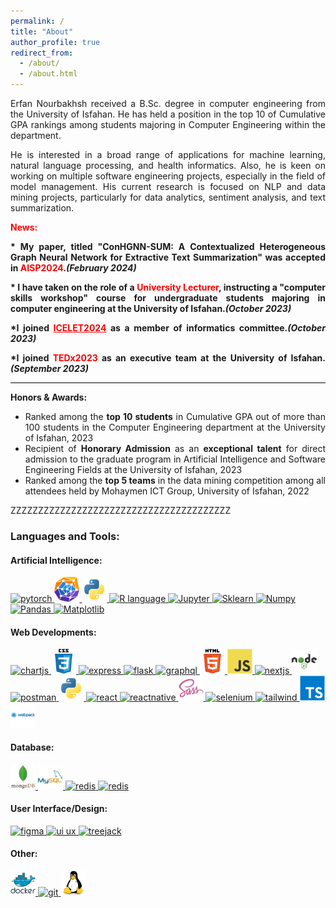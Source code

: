 ```yaml
---
permalink: /
title: "About"
author_profile: true
redirect_from: 
  - /about/
  - /about.html
---
```

<p style="text-align:justify;">
Erfan Nourbakhsh received a B.Sc. degree in computer engineering from the University of Isfahan. He has held a position in the top 10 of Cumulative GPA rankings among students majoring in Computer Engineering within the department.
</p>
<p style="text-align:justify;">
He is interested in a broad range of applications for machine learning, natural language processing, and health informatics. Also, he is keen on working on multiple software engineering projects, especially in the field of model management. His current research is focused on NLP and data mining projects, particularly for data analytics, sentiment analysis, and text summarization.
</p>

<p style="color:red;font-weight:bold">News:</p>
<p style="font-weight:bold;text-align:justify;">* My paper, titled "ConHGNN-SUM: A Contextualized Heterogeneous Graph Neural Network for Extractive Text Summarization" was accepted in <span style="color:red;font-weight:bold">AISP2024</span>.<i>(February 2024)</i></p>
<p style="font-weight:bold;text-align:justify;">* I have taken on the role of a <span style="color:red;font-weight:bold">University Lecturer</span>, instructing a "computer skills workshop" course for undergraduate students majoring in computer engineering at the University of Isfahan.<i>(October 2023)</i></p>
<p style="font-weight:bold;text-align:justify;">*I joined <span style="color:red;font-weight:bold"><a style="color:red;" href="https://icelet2024.ui.ac.ir/en/">ICELET2024</a></span>  as a member of informatics committee.<i>(October 2023)</i></p>
<p style="font-weight:bold;text-align:justify;">*I joined <span style="color:red;font-weight:bold">TEDx2023</span>  as an executive team at the University of Isfahan.<i>(September 2023)</i></p>
<hr style="height:1px;background:black;"/>
<p style="font-weight:bold">Honors & Awards:</p>
<ul>
<li style="text-align:justify;">
Ranked among the <span style="font-weight:bold;">top 10 students</span> in Cumulative GPA out of more than 100 students in the Computer Engineering department at the University of Isfahan, 2023
</li>
<li style="text-align:justify;">
Recipient of <span style="font-weight:bold;">Honorary Admission</span> as an <span style="font-weight:bold;">exceptional talent</span> for direct admission to the graduate program in Artificial Intelligence and Software Engineering Fields at the University of Isfahan, 2023
</li>
<li style="text-align:justify;">
Ranked among the <span style="font-weight:bold;">top 5 teams</span> in the data mining competition among all attendees held by Mohaymen ICT Group, University of Isfahan, 2022</li>
</ul>


ZZZZZZZZZZZZZZZZZZZZZZZZZZZZZZZZZZZZZZZZ

<h3 align="left">Languages and Tools:</h3>
<h4 align="left">Artificial Intelligence:</h4>
  <a href="https://pytorch.org/" target="_blank" rel="noreferrer"> <img src="https://www.vectorlogo.zone/logos/pytorch/pytorch-icon.svg" alt="pytorch" width="40" height="40"/> </a> 
    <a href="https://pytorch-geometric.readthedocs.io/" target="_blank" rel="noreferrer"> <img src="https://raw.githubusercontent.com/pyg-team/pyg_sphinx_theme/master/pyg_sphinx_theme/static/img/pyg_logo.png" alt="pytorch-geometric" width="40" height="40"/> </a> 
         <a href="https://www.python.org" target="_blank" rel="noreferrer"> <img src="https://raw.githubusercontent.com/devicons/devicon/master/icons/python/python-original.svg" alt="python" width="40" height="40"/> </a> 
               <a href="https://www.r-project.org/" target="_blank" rel="noreferrer"> <img src="https://upload.wikimedia.org/wikipedia/commons/thumb/1/1b/R_logo.svg/1200px-R_logo.svg.png" alt="R language" width="40" height="40"/> </a> 
    <a href="https://jupyter.org/" target="_blank" rel="noreferrer"> <img src="https://upload.wikimedia.org/wikipedia/commons/thumb/3/38/Jupyter_logo.svg/1200px-Jupyter_logo.svg.png" alt="Jupyter" width="40" height="40"/> </a> 
        <a href="https://scikit-learn.org/" target="_blank" rel="noreferrer"> <img src="https://upload.wikimedia.org/wikipedia/commons/thumb/0/05/Scikit_learn_logo_small.svg/1200px-Scikit_learn_logo_small.svg.png" alt="Sklearn" width="70" height="40"/> </a> 
                <a href="https://numpy.org/" target="_blank" rel="noreferrer"> <img src="https://upload.wikimedia.org/wikipedia/commons/thumb/3/31/NumPy_logo_2020.svg/1200px-NumPy_logo_2020.svg.png" alt="Numpy" width="70" height="40"/> </a>
                                <a href="https://pandas.pydata.org/" target="_blank" rel="noreferrer"> <img src="https://datascientest.com/en/wp-content/uploads/sites/9/2022/01/illu_pandas-82.png" alt="Pandas" width="70" height="40"/> </a>
                                     <a href="https://matplotlib.org/" target="_blank" rel="noreferrer"> <img src="https://www.jumpingrivers.com/blog/customising-matplotlib/matplot_title_logo.png" alt="Matplotlib" width="70" height="40"/> </a>
<h4 align="left">Web Developments:</h4>
  <a href="https://www.chartjs.org" target="_blank" rel="noreferrer"> <img src="https://www.chartjs.org/media/logo-title.svg" alt="chartjs" width="40" height="40"/> </a> 
  <a href="https://www.w3schools.com/css/" target="_blank" rel="noreferrer"> <img src="https://raw.githubusercontent.com/devicons/devicon/master/icons/css3/css3-original-wordmark.svg" alt="css3" width="40" height="40"/> </a> 
    <a href="https://expressjs.com" target="_blank" rel="noreferrer"> <img src="https://mms.businesswire.com/media/20221207005985/en/1397137/22/Express_%28black%29_Logo.jpg" alt="express" width="60" height="40"/> </a>
    <a href="https://flask.palletsprojects.com/" target="_blank" rel="noreferrer"> <img src="https://img-b.udemycdn.com/course/480x270/3997878_928b.jpg" alt="flask" width="60" height="40"/> </a> 
      <a href="https://graphql.org" target="_blank" rel="noreferrer"> <img src="https://www.vectorlogo.zone/logos/graphql/graphql-icon.svg" alt="graphql" width="40" height="40"/> </a> 
        <a href="https://www.w3.org/html/" target="_blank" rel="noreferrer"> <img src="https://raw.githubusercontent.com/devicons/devicon/master/icons/html5/html5-original-wordmark.svg" alt="html5" width="40" height="40"/> </a> 
          <a href="https://developer.mozilla.org/en-US/docs/Web/JavaScript" target="_blank" rel="noreferrer"> <img src="https://raw.githubusercontent.com/devicons/devicon/master/icons/javascript/javascript-original.svg" alt="javascript" width="40" height="40"/> </a> 
            <a href="https://nextjs.org/" target="_blank" rel="noreferrer"> <img src="https://reffect.co.jp/assets/next_js_basic.png" alt="nextjs" width="60" height="40"/> </a> 
              <a href="https://nodejs.org" target="_blank" rel="noreferrer"> <img src="https://raw.githubusercontent.com/devicons/devicon/master/icons/nodejs/nodejs-original-wordmark.svg" alt="nodejs" width="40" height="40"/> </a> 
                <a href="https://postman.com" target="_blank" rel="noreferrer"> <img src="https://www.vectorlogo.zone/logos/getpostman/getpostman-icon.svg" alt="postman" width="40" height="40"/> </a> 
                  <a href="https://www.python.org" target="_blank" rel="noreferrer"> <img src="https://raw.githubusercontent.com/devicons/devicon/master/icons/python/python-original.svg" alt="python" width="40" height="40"/> </a> 
                    <a href="https://reactjs.org/" target="_blank" rel="noreferrer"> <img src="https://upload.wikimedia.org/wikipedia/commons/thumb/a/a7/React-icon.svg/862px-React-icon.svg.png" alt="react" width="40" height="40"/> </a> 
                      <a href="https://reactnative.dev/" target="_blank" rel="noreferrer"> <img src="https://www.pngkit.com/png/detail/222-2224799_react-native-development-react-native-logo-png.png" alt="reactnative" width="90" height="40"/> </a> 
  <a href="https://sass-lang.com" target="_blank" rel="noreferrer"> <img src="https://raw.githubusercontent.com/devicons/devicon/master/icons/sass/sass-original.svg" alt="sass" width="40" height="40"/> </a> 
  <a href="https://www.selenium.dev" target="_blank" rel="noreferrer"> <img src="https://raw.githubusercontent.com/detain/svg-logos/780f25886640cef088af994181646db2f6b1a3f8/svg/selenium-logo.svg" alt="selenium" width="40" height="40"/> </a> 
  <a href="https://tailwindcss.com/" target="_blank" rel="noreferrer"> <img src="https://www.vectorlogo.zone/logos/tailwindcss/tailwindcss-icon.svg" alt="tailwind" width="40" height="40"/> </a> 
  <a href="https://www.typescriptlang.org/" target="_blank" rel="noreferrer"> <img src="https://raw.githubusercontent.com/devicons/devicon/master/icons/typescript/typescript-original.svg" alt="typescript" width="40" height="40"/> </a> 
  <a href="https://webpack.js.org" target="_blank" rel="noreferrer"> <img src="https://raw.githubusercontent.com/devicons/devicon/d00d0969292a6569d45b06d3f350f463a0107b0d/icons/webpack/webpack-original-wordmark.svg" alt="webpack" width="40" height="40"/> </a>
<h4 align="left">Database:</h4>
  <a href="https://www.mongodb.com/" target="_blank" rel="noreferrer"> <img src="https://raw.githubusercontent.com/devicons/devicon/master/icons/mongodb/mongodb-original-wordmark.svg" alt="mongodb" width="40" height="40"/> </a>
    <a href="https://www.mysql.com/" target="_blank" rel="noreferrer"> <img src="https://raw.githubusercontent.com/devicons/devicon/master/icons/mysql/mysql-original-wordmark.svg" alt="mysql" width="40" height="40"/> </a> 
        <a href="https://redis.com/" target="_blank" rel="noreferrer"> <img src="https://cdn.icon-icons.com/icons2/2415/PNG/512/redis_plain_wordmark_logo_icon_146367.png" alt="redis" width="40" height="40"/> </a> 
                <a href="https://www.microsoft.com/en-us/sql-server/sql-server-downloads" target="_blank" rel="noreferrer"> <img src="https://logowik.com/content/uploads/images/microsoft-sql-server4529.jpg" alt="redis" width="70" height="40"/> </a> 
<h4 align="left">User Interface/Design:</h4>
  <a href="https://www.figma.com/" target="_blank" rel="noreferrer"> <img src="https://www.vectorlogo.zone/logos/figma/figma-icon.svg" alt="figma" width="40" height="40"/> </a> 
    <a href="https://www.uiux.com/" target="_blank" rel="noreferrer"> <img src="https://proso.ai/wp-content/uploads/2022/06/ui-and-ux.jpg" alt="ui ux" width="70" height="40"/> </a> 
        <a href="https://www.optimalworkshop.com/treejack/" target="_blank" rel="noreferrer"> <img src="https://www.tree-testing.com/wp-content/uploads/2021/08/%D0%94%D0%B8%D0%B7%D0%B0%D0%B9%D0%BD-%D0%B1%D0%B5%D0%B7-%D0%BD%D0%B0%D0%B7%D0%B2%D0%B0%D0%BD%D0%B8%D1%8F-1.png" alt="treejack" width="50" height="40"/> </a> 
<h4 align="left">Other:</h4>
  <a href="https://www.docker.com/" target="_blank" rel="noreferrer"> <img src="https://raw.githubusercontent.com/devicons/devicon/master/icons/docker/docker-original-wordmark.svg" alt="docker" width="40" height="40"/> </a>
  <a href="https://git-scm.com/" target="_blank" rel="noreferrer"> <img src="https://www.vectorlogo.zone/logos/git-scm/git-scm-icon.svg" alt="git" width="40" height="40"/> </a> 
    <a href="https://www.linux.org/" target="_blank" rel="noreferrer"> <img src="https://raw.githubusercontent.com/devicons/devicon/master/icons/linux/linux-original.svg" alt="linux" width="40" height="40"/> </a> 